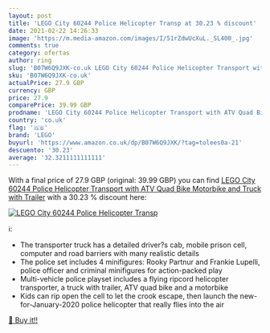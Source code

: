 ```yaml
---
layout: post
title: 'LEGO City 60244 Police Helicopter Transp at 30.23 % discount'
date: 2021-02-22 14:26:33
image: 'https://m.media-amazon.com/images/I/51rZdwUcXuL._SL400_.jpg'
comments: true
category: ofertas
author: ring
slug: 'B07W6Q9JXK-co.uk LEGO City 60244 Police Helicopter Transport with ATV...'
sku: 'B07W6Q9JXK-co.uk'
actualPrice: 27.9 GBP
currency: GBP
price: 27.9
comparePrice: 39.99 GBP
prodname: 'LEGO City 60244 Police Helicopter Transport with ATV Quad Bike  Motorbike and Truck with Trailer'
country: 'co.uk'
flag: '🇬🇧'
brand: 'LEGO'
buyurl: 'https://www.amazon.co.uk/dp/B07W6Q9JXK/?tag=tolees0a-21'
descuento: '30.23'
average: '32.3211111111111'
---
```


With a final price of 27.9 GBP (original: 39.99 GBP) you can find [LEGO City 60244 Police Helicopter Transport with ATV Quad Bike  Motorbike and Truck with Trailer](https://www.amazon.co.uk/dp/B07W6Q9JXK/?tag=tolees0a-21) with a  30.23 % discount here:

[![LEGO City 60244 Police Helicopter Transp](https://m.media-amazon.com/images/I/51rZdwUcXuL._SL400_.jpg)](https://www.amazon.co.uk/dp/B07W6Q9JXK/?tag=tolees0a-21)

ℹ️:

- The transporter truck has a detailed driver?s cab, mobile prison cell, computer and road barriers with many realistic details
- The police set includes 4 minifigures: Rooky Partnur and Frankie Lupelli, police officer and criminal minifigures for action-packed play
- Multi-vehicle police playset includes a flying ripcord helicopter transporter, a truck with trailer, ATV quad bike and a motorbike
- Kids can rip open the cell to let the crook escape, then launch the new-for-January-2020 police helicopter that really flies into the air

[🛒 Buy it!!](https://www.amazon.co.uk/dp/B07W6Q9JXK/?tag=tolees0a-21)
